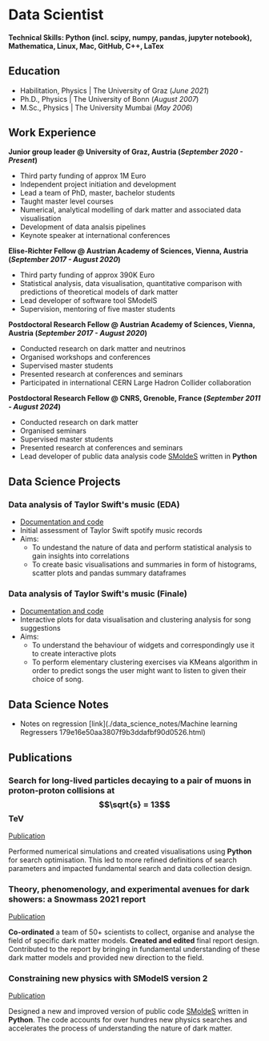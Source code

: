 # Data Scientist

#### Technical Skills: Python (incl. scipy, numpy, pandas, jupyter notebook), Mathematica, Linux, Mac, GitHub, C++, LaTex

## Education
- Habilitation, Physics | The University of Graz (_June 2021_)  		
- Ph.D., Physics | The University of Bonn (_August 2007_)								       		
- M.Sc., Physics	| The University Mumbai (_May 2006_)	 			        		

## Work Experience
**Junior group leader @ University of Graz, Austria (_September 2020 - Present_)**
- Third party funding of approx 1M Euro
- Independent project initiation and development
- Lead a team of PhD, master, bachelor students
- Taught master level courses
- Numerical, analytical modelling of dark matter and associated data visualisation
- Development of data analsis pipelines
- Keynote speaker at international conferences

**Elise-Richter Fellow @ Austrian Academy of Sciences, Vienna, Austria (_September 2017 - August 2020_)**
- Third party funding of approx 390K Euro
- Statistical analysis, data visualisation, quantitative comparison with predictions of theoretical models of dark matter
- Lead developer of software tool SModelS
- Supervision, mentoring of five master students

**Postdoctoral Research Fellow @ Austrian Academy of Sciences, Vienna, Austria (_September 2017 - August 2020_)**
- Conducted research on dark matter and neutrinos
- Organised workshops and conferences
- Supervised master students
- Presented research at conferences and seminars
- Participated in international CERN Large Hadron Collider collaboration
  
**Postdoctoral Research Fellow @ CNRS, Grenoble, France (_September 2011 - August 2024_)**
- Conducted research on dark matter
- Organised seminars
- Supervised master students
- Presented research at conferences and seminars
- Lead developer of public data analysis code [SMoldeS](https://smodels.github.io/) written in **Python**

## Data Science Projects
### Data analysis of Taylor Swift's music (EDA) 
- [Documentation and code](./Taylor_Swift_dataanalysis.html)
- Initial assessment of Taylor Swift spotify music records
- Aims:
  * To undestand the nature of data and perform statistical analysis to gain insights into correlations
  * To create basic visualisations and summaries in form of histograms, scatter plots and pandas summary dataframes

### Data analysis of Taylor Swift's music  (Finale)
- [Documentation and code](./T_Swift_Finale.html)
- Interactive plots for data visualisation and clustering analysis for song suggestions 
- Aims:
  * To understand the behaviour of widgets and correspondingly use it to create interactive plots 
  * To perform elementary clustering exercises via KMeans algorithm in order to predict songs the user might want to listen to given their choice of song. 

## Data Science Notes
- Notes on regression [link](./data_science_notes/Machine learning Regressers 179e16e50aa3807f9b3ddafbf90d0526.html)

## Publications
### Search for long-lived particles decaying to a pair of muons in proton-proton collisions at $$\sqrt{s} = 13$$ TeV
[Publication](https://doi.org/10.1007/JHEP05(2023)228)

Performed numerical simulations and created visualisations using **Python** for search optimisation. This led to more refined definitions of search parameters and impacted fundamental search and data collection design. 

### Theory, phenomenology, and experimental avenues for dark showers: a Snowmass 2021 report
[Publication](https://doi.org/10.1140/epjc/s10052-022-11048-8)

**Co-ordinated** a team of 50+ scientists to collect, organise and analyse the field of specific dark matter models. **Created and edited** final report design. Contributed to the report by bringing in fundamental understanding of these dark matter models and provided new direction to the field. 

### Constraining new physics with SModelS version 2
[Publication](https://doi.org/10.1007/JHEP08(2022)068) 

Designed a new and improved version of public code [SMoldeS](https://smodels.github.io/) written in **Python**. The code accounts for over hundres new physics searches and accelerates the process of understanding the nature of dark matter.
